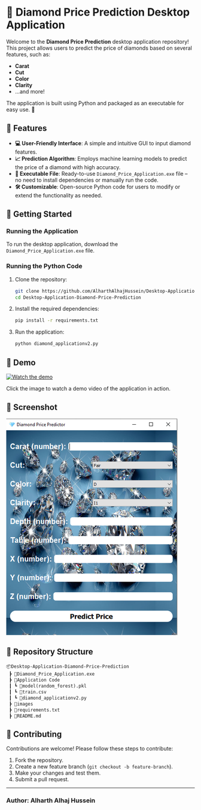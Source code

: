 # 💎 Diamond Price Prediction Desktop Application

Welcome to the **Diamond Price Prediction** desktop application repository! This project allows users to predict the price of diamonds based on several features, such as:

- **Carat**
- **Cut**
- **Color**
- **Clarity**
- ...and more!

The application is built using Python and packaged as an executable for easy use. 🚀

## 🌟 Features

- **💻 User-Friendly Interface**: A simple and intuitive GUI to input diamond features.
- **📈 Prediction Algorithm**: Employs machine learning models to predict the price of a diamond with high accuracy.
- **🔧 Executable File**: Ready-to-use `Diamond_Price_Application.exe` file – no need to install dependencies or manually run the code.
- **🛠️ Customizable**: Open-source Python code for users to modify or extend the functionality as needed.

## 🚀 Getting Started

### Running the Application

To run the desktop application, download the `Diamond_Price_Application.exe` file.

### Running the Python Code

1. Clone the repository:
    ```bash
    git clone https://github.com/AlharthAlhajHussein/Desktop-Application-Diamond-Price-Prediction.git
    cd Desktop-Application-Diamond-Price-Prediction
    ```

2. Install the required dependencies:
    ```bash
    pip install -r requirements.txt
    ```

3. Run the application:
    ```bash
    python diamond_applicationv2.py
    ```

## 🎥 Demo

[![Watch the demo](https://img.youtube.com/vi/YOUR_VIDEO_ID/maxresdefault.jpg)](https://www.youtube.com/watch?v=YOUR_VIDEO_ID)

Click the image to watch a demo video of the application in action.

## 📸 Screenshot

![Screenshot](https://github.com/AlharthAlhajHussein/Desktop-Application-Diamond-Price-Prediction/blob/main/images/screenshot.png)

## 📂 Repository Structure

```plaintext
📦Desktop-Application-Diamond-Price-Prediction
 ┣ 📜Diamond_Price_Application.exe
 ┣ 📂Application Code
 ┃ ┗ 📜model(random_forest).pkl
 ┃ ┗ 📜train.csv
 ┃ ┗ 📜diamond_applicationv2.py
 ┣ 📂images
 ┣ 📜requirements.txt
 ┣ 📜README.md
```

## 🤝 Contributing

Contributions are welcome! Please follow these steps to contribute:
1. Fork the repository.
2. Create a new feature branch (`git checkout -b feature-branch`).
3. Make your changes and test them.
4. Submit a pull request.

---

### Author: **Alharth Alhaj Hussein**
